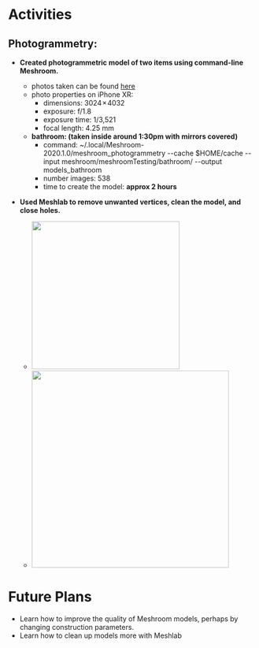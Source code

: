 # Activities

## Photogrammetry:

- **Created photogrammetric model of two items using command-line Meshroom.**
  - photos taken can be found [here](https://github.com/evelynhasama/meshroomTesting)
  - photo properties on iPhone XR:
    -  dimensions: 3024 × 4032 
    -  exposure: f/1.8
    -  exposure time: 1/3,521
    -  focal length: 4.25 mm
  - **bathroom: (taken inside around 1:30pm with mirrors covered)**
    -  command: ~/.local/Meshroom-2020.1.0/meshroom_photogrammetry --cache $HOME/cache --input meshroom/meshroomTesting/bathroom/ --output models_bathroom
    -  number images: 538 
    -  time to create the model: **approx 2 hours**
  
- **Used Meshlab to remove unwanted vertices, clean the model, and close holes.** 
    - <img src="https://github.com/evelynhasama/CSResearch/blob/master/Spring2021-Reports/2021-03-23/bathroom1.png" width=300>
    - <img src="https://github.com/evelynhasama/CSResearch/blob/master/Spring2021-Reports/2021-03-23/bathroom2.png" width=400>
    
# Future Plans

- Learn how to improve the quality of Meshroom models, perhaps by changing construction parameters.
- Learn how to clean up models more with Meshlab

